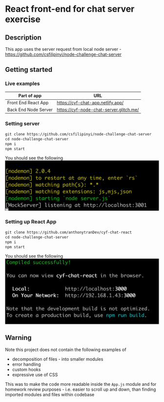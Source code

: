 # React front-end for chat server exercise

## Description

This app uses the server request from local node server - https://github.com/csfilipinyi/node-challenge-chat-server

## Getting started

### Live examples

| Part of app          | URL                                     |
| -------------------- | --------------------------------------- |
| Front End React App  | https://cyf-chat-app.netlify.app/       |
| Back End Node Server | https://cyf-node-chat-server.glitch.me/ |

### Setting server

```shell
git clone https://github.com/csfilipinyi/node-challenge-chat-server
cd node-challenge-chat-server
npm i
npm start
```

You should see the following
![Alt text](assets/server-cli.png?raw=true 'Server CLI Output')

### Setting up React App

```shell
git clone https://github.com/anthonytranDev/cyf-chat-react
cd node-challenge-chat-server
npm i
npm start
```

You should see the following
![Alt text](assets/frontend-cli.png?raw=true 'Frontend CLI Output')

## Warning

Note this project does not contain the following examples of

- decomposition of files - into smaller modules
- error handling
- custom hooks
- expressive use of CSS

This was to make the code more readable inside the `App.js` module and for homework review purposes - i.e. easier to scroll up and down, than finding imported modules and files within codebase
